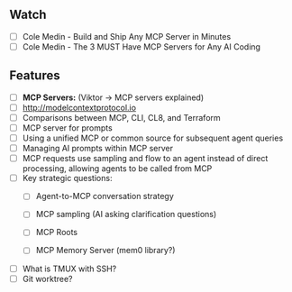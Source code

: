 ## Watch
- [ ] Cole Medin - Build and Ship Any MCP Server in Minutes
- [ ] Cole Medin - The 3 MUST Have MCP Servers for Any AI Coding

## Features
- [ ] **MCP Servers:** (Viktor -> MCP servers explained)
- [ ] http://modelcontextprotocol.io
- [ ] Comparisons between MCP, CLI, CL8, and Terraform
- [ ] MCP server for prompts
- [ ] Using a unified MCP or common source for subsequent agent queries
- [ ] Managing AI prompts within MCP server
- [ ] MCP requests use sampling and flow to an agent instead of direct processing, allowing agents to be called from MCP
- [ ] Key strategic questions:
    - [ ] Agent-to-MCP conversation strategy
    - [ ] MCP sampling (AI asking clarification questions)
    - [ ] MCP Roots
    - [ ] MCP Memory Server (mem0 library?)


- [ ] What is TMUX with SSH?
- [ ] Git worktree?

